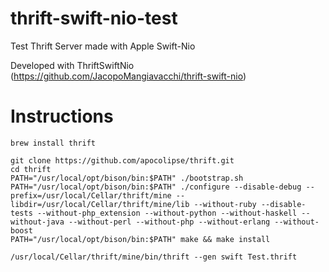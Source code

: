 # thrift-swift-nio-test
Test Thrift Server made with Apple Swift-Nio

Developed with ThriftSwiftNio (https://github.com/JacopoMangiavacchi/thrift-swift-nio)

# Instructions
    brew install thrift

    git clone https://github.com/apocolipse/thrift.git
    cd thrift
    PATH="/usr/local/opt/bison/bin:$PATH" ./bootstrap.sh
    PATH="/usr/local/opt/bison/bin:$PATH" ./configure --disable-debug --prefix=/usr/local/Cellar/thrift/mine --libdir=/usr/local/Cellar/thrift/mine/lib --without-ruby --disable-tests --without-php_extension --without-python --without-haskell --without-java --without-perl --without-php --without-erlang --without-boost
    PATH="/usr/local/opt/bison/bin:$PATH" make && make install

    /usr/local/Cellar/thrift/mine/bin/thrift --gen swift Test.thrift

    
